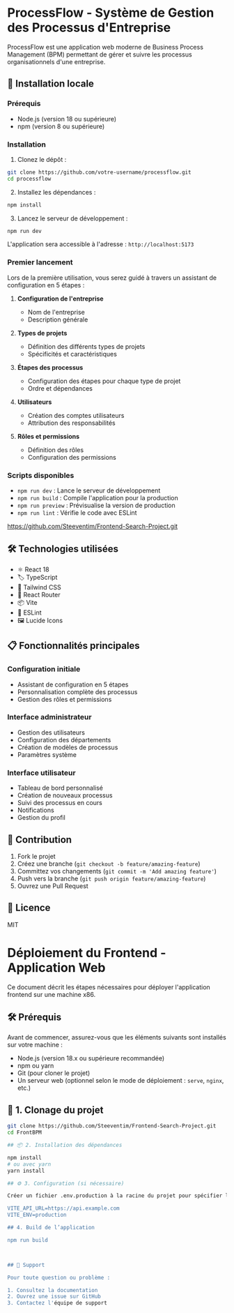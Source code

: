 # ProcessFlow - Système de Gestion des Processus d'Entreprise

ProcessFlow est une application web moderne de Business Process Management (BPM) permettant de gérer et suivre les processus organisationnels d'une entreprise.

## 🚀 Installation locale

### Prérequis

- Node.js (version 18 ou supérieure)
- npm (version 8 ou supérieure)

### Installation

1. Clonez le dépôt :

```bash
git clone https://github.com/votre-username/processflow.git
cd processflow
```

2. Installez les dépendances :

```bash
npm install
```

3. Lancez le serveur de développement :

```bash
npm run dev
```

L'application sera accessible à l'adresse : `http://localhost:5173`

### Premier lancement

Lors de la première utilisation, vous serez guidé à travers un assistant de configuration en 5 étapes :

1. **Configuration de l'entreprise**

   - Nom de l'entreprise
   - Description générale

2. **Types de projets**

   - Définition des différents types de projets
   - Spécificités et caractéristiques

3. **Étapes des processus**

   - Configuration des étapes pour chaque type de projet
   - Ordre et dépendances

4. **Utilisateurs**

   - Création des comptes utilisateurs
   - Attribution des responsabilités

5. **Rôles et permissions**
   - Définition des rôles
   - Configuration des permissions

### Scripts disponibles

- `npm run dev` : Lance le serveur de développement
- `npm run build` : Compile l'application pour la production
- `npm run preview` : Prévisualise la version de production
- `npm run lint` : Vérifie le code avec ESLint

https://github.com/Steeventim/Frontend-Search-Project.git

## 🛠️ Technologies utilisées

- ⚛️ React 18
- 🏷️ TypeScript
- 🎨 Tailwind CSS
- 🔄 React Router
- 📦 Vite
- 🎯 ESLint
- 🖼️ Lucide Icons

## 📋 Fonctionnalités principales

### Configuration initiale

- Assistant de configuration en 5 étapes
- Personnalisation complète des processus
- Gestion des rôles et permissions

### Interface administrateur

- Gestion des utilisateurs
- Configuration des départements
- Création de modèles de processus
- Paramètres système

### Interface utilisateur

- Tableau de bord personnalisé
- Création de nouveaux processus
- Suivi des processus en cours
- Notifications
- Gestion du profil

## 🤝 Contribution

1. Fork le projet
2. Créez une branche (`git checkout -b feature/amazing-feature`)
3. Committez vos changements (`git commit -m 'Add amazing feature'`)
4. Push vers la branche (`git push origin feature/amazing-feature`)
5. Ouvrez une Pull Request

## 📄 Licence

MIT

# Déploiement du Frontend - Application Web

Ce document décrit les étapes nécessaires pour déployer l'application frontend sur une machine x86.

## 🛠️ Prérequis

Avant de commencer, assurez-vous que les éléments suivants sont installés sur votre machine :

- Node.js (version 18.x ou supérieure recommandée)
- npm ou yarn
- Git (pour cloner le projet)
- Un serveur web (optionnel selon le mode de déploiement : `serve`, `nginx`, etc.)

## 📁 1. Clonage du projet

```bash
git clone https://github.com/Steeventim/Frontend-Search-Project.git
cd FrontBPM

## 📦 2. Installation des dépendances

npm install
# ou avec yarn
yarn install

## ⚙️ 3. Configuration (si nécessaire)

Créer un fichier .env.production à la racine du projet pour spécifier les variables d'environnement :

VITE_API_URL=https://api.example.com
VITE_ENV=production

## 4. Build de l’application

npm run build



## 💬 Support

Pour toute question ou problème :

1. Consultez la documentation
2. Ouvrez une issue sur GitHub
3. Contactez l'équipe de support
```
